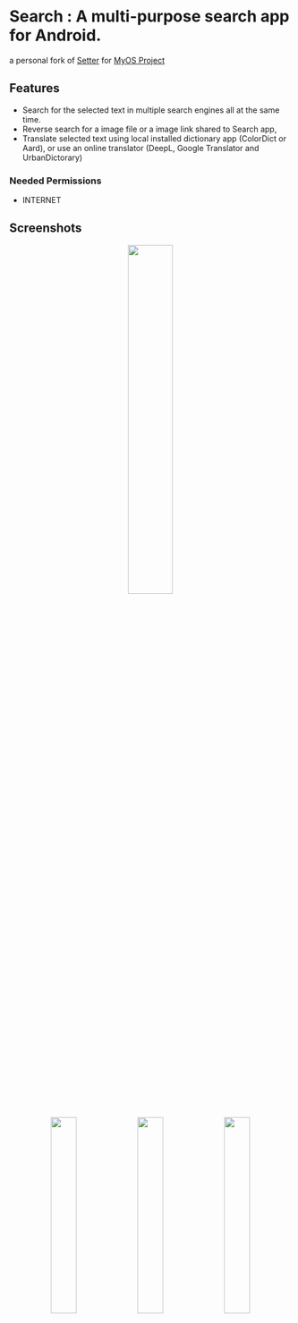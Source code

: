 # Search : A multi-purpose search app for Android.
a personal fork of [Setter](https://github.com/scubajeff/Setter) for [MyOS Project](https://github.com/MyOS-Android)

## Features
  - Search for the selected text in multiple search engines all at the same time.
  - Reverse search for a image file or a image link shared to Search app,
  - Translate selected text using local installed dictionary app (ColorDict or Aard), or use an online translator 
  (DeepL, Google Translator and UrbanDictorary)

### Needed Permissions
  - INTERNET

## Screenshots
<p align="center">
<img src="https://raw.githubusercontent.com/MyOS-Android/my.android.search/main/Screenshots/5.png" width="40%">
<br>
<img src="https://raw.githubusercontent.com/MyOS-Android/my.android.search/main/Screenshots/1.png" width="30%">
<img src="https://raw.githubusercontent.com/MyOS-Android/my.android.search/main/Screenshots/3.png" width="30%">
<img src="https://raw.githubusercontent.com/MyOS-Android/my.android.search/main/Screenshots/4.png" width="30%">
</p>
